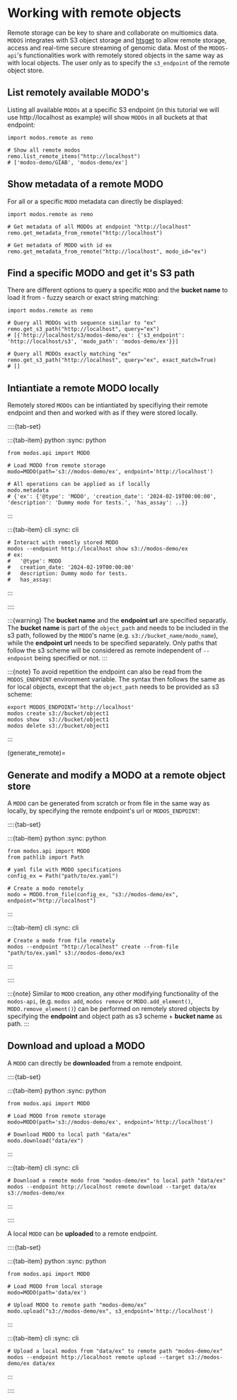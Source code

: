 # Working with remote objects

Remote storage can be key to share and collaborate on multiomics data. `MODOS` integrates with S3 object storage and <a href="https://academic.oup.com/bioinformatics/article/35/1/119/5040320" target="_blank">htsget</a> to allow remote storage, access and real-time secure streaming of genomic data.
Most of the `MODOS-api`'s functionalities work with remotely stored objects in the same way as with local objects. The user only as to specify the `s3_endpoint` of the remote object store.

## List remotely available MODO's
Listing all available `MODOs` at a specific S3 endpoint (in this tutorial we will use http://localhost as example) will show `MODOs` in all buckets at that endpoint:


```{code-block} python
import modos.remote as remo

# Show all remote modos
remo.list_remote_items("http://localhost")
# ['modos-demo/GIAB', 'modos-demo/ex']
```

## Show metadata of a remote MODO
For all or a specific `MODO` metadata can directly be displayed:

```{code-block} python
import modos.remote as remo

# Get metadata of all MODOs at endpoint "http://localhost"
remo.get_metadata_from_remote("http://localhost")

# Get metadata of MODO with id ex
remo.get_metadata_from_remote("http://localhost", modo_id="ex")
```

## Find a specific MODO and get it's S3 path
There are different options to query a specific `MODO` and the __bucket name__ to load it from - fuzzy search or exact string matching:

```{code-block} python
import modos.remote as remo

# Query all MODOs with sequence similar to "ex"
remo.get_s3_path("http://localhost", query="ex")
# [{'http://localhost/s3/modos-demo/ex': {'s3_endpoint': 'http://localhost/s3', 'modo_path': 'modos-demo/ex'}}]

# Query all MODOs exactly matching "ex"
remo.get_s3_path("http://localhost", query="ex", exact_match=True)
# []
```

## Intiantiate a remote MODO locally

Remotely stored `MODOs` can be intiantiated by specifiying their remote endpoint and then and worked with as if they were stored locally.

::::{tab-set}

:::{tab-item} python
:sync: python
```{code-block} python
from modos.api import MODO

# Load MODO from remote storage
modo=MODO(path='s3://modos-demo/ex', endpoint='http://localhost')

# All operations can be applied as if locally
modo.metadata
# {'ex': {'@type': 'MODO', 'creation_date': '2024-02-19T00:00:00', 'description': 'Dummy modo for tests.', 'has_assay': ..}}
```
:::

:::{tab-item} cli
:sync: cli
```{code-block} console
# Interact with remotly stored MODO
modos --endpoint http://localhost show s3://modos-demo/ex
# ex:
#   '@type': MODO
#   creation_date: '2024-02-19T00:00:00'
#   description: Dummy modo for tests.
#   has_assay:
```
:::

::::

:::{warning}
The __bucket name__ and the __endpoint url__ are specified separatly. The __bucket name__ is part of the `object_path` and needs to be included in the s3 path, followed by the `MODO`'s name (e.g. `s3://bucket_name/modo_name`), while the __endpoint url__ needs to be specified separately. Only paths that follow the s3 scheme will be considered as remote independent of `--endpoint` being specified or not.
:::

:::{note}
To avoid repetition the endpoint can also be read from the `MODOS_ENDPOINT` environment variable. The syntax then follows the same as for local objects, except that the `object_path` needs to be provided as s3 scheme:

```{code-block} console
export MODOS_ENDPOINT='http://localhost'
modos create s3://bucket/object1
modos show   s3://bucket/object1
modos delete s3://bucket/object1
```
:::

(generate_remote)=
## Generate and modify a MODO at a remote object store

A `MODO` can be generated from scratch or from file in the same way as locally, by specifying the remote endpoint's url or `MODOS_ENDPOINT`:

::::{tab-set}

:::{tab-item} python
:sync: python
```{code-block} python
from modos.api import MODO
from pathlib import Path

# yaml file with MODO specifications
config_ex = Path("path/to/ex.yaml")

# Create a modo remotely
modo = MODO.from_file(config_ex, "s3://modos-demo/ex", endpoint="http://localhost")
```
:::

:::{tab-item} cli
:sync: cli
```{code-block} console
# Create a modo from file remotely
modos --endpoint "http://localhost" create --from-file "path/to/ex.yaml" s3://modos-demo/ex3
```
:::

::::

:::{note}
Similar to `MODO` creation, any other modifying functionality of the `modos-api`, (e.g.  `modos add`, `modos remove` or `MODO.add_element()`, `MODO.remove_element()`) can be performed on remotely stored objects by specifying the __endpoint__ and object path as s3 scheme + __bucket name__ as path.
:::

## Download and upload a MODO

A `MODO` can directly be __downloaded__ from a remote endpoint.

::::{tab-set}

:::{tab-item} python
:sync: python
```{code-block} python
from modos.api import MODO

# Load MODO from remote storage
modo=MODO(path='s3://modos-demo/ex', endpoint='http://localhost')

# Download MODO to local path "data/ex"
modo.download("data/ex")
```
:::

:::{tab-item} cli
:sync: cli
```{code-block} console
# Download a remote modo from "modos-demo/ex" to local path "data/ex"
modos --endpoint http://localhost remote download --target data/ex s3://modos-demo/ex
```
:::

::::

A local `MODO` can be __uploaded__ to a remote endpoint.

::::{tab-set}

:::{tab-item} python
:sync: python
```{code-block} python
from modos.api import MODO

# Load MODO from local storage
modo=MODO(path='data/ex')

# Upload MODO to remote path "modos-demo/ex"
modo.upload("s3://modos-demo/ex", s3_endpoint='http://localhost')
```
:::

:::{tab-item} cli
:sync: cli
```{code-block} console
# Upload a local modos from "data/ex" to remote path "modos-demo/ex"
modos --endpoint http://localhost remote upload --target s3://modos-demo/ex data/ex
```
:::

::::
